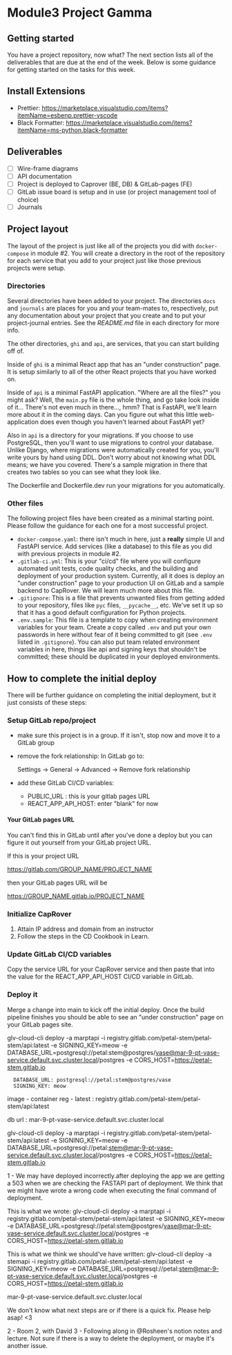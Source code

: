 # Module3 Project Gamma

## Getting started

You have a project repository, now what? The next section
lists all of the deliverables that are due at the end of the
week. Below is some guidance for getting started on the
tasks for this week.

## Install Extensions

- Prettier: <https://marketplace.visualstudio.com/items?itemName=esbenp.prettier-vscode>
- Black Formatter: <https://marketplace.visualstudio.com/items?itemName=ms-python.black-formatter>

## Deliverables

- [ ] Wire-frame diagrams
- [ ] API documentation
- [ ] Project is deployed to Caprover (BE, DB) & GitLab-pages (FE)
- [ ] GitLab issue board is setup and in use (or project management tool of choice)
- [ ] Journals

## Project layout

The layout of the project is just like all of the projects
you did with `docker-compose` in module #2. You will create
a directory in the root of the repository for each service
that you add to your project just like those previous
projects were setup.

### Directories

Several directories have been added to your project. The
directories `docs` and `journals` are places for you and
your team-mates to, respectively, put any documentation
about your project that you create and to put your
project-journal entries. See the _README.md_ file in each
directory for more info.

The other directories, `ghi` and `api`, are services, that
you can start building off of.

Inside of `ghi` is a minimal React app that has an "under
construction" page. It is setup similarly to all of the
other React projects that you have worked on.

Inside of `api` is a minimal FastAPI application.
"Where are all the files?" you might ask? Well, the
`main.py` file is the whole thing, and go take look inside
of it... There's not even much in there..., hmm? That is
FastAPI, we'll learn more about it in the coming days. Can
you figure out what this little web-application does even
though you haven't learned about FastAPI yet?

Also in `api` is a directory for your migrations.
If you choose to use PostgreSQL, then you'll want to use
migrations to control your database. Unlike Django, where
migrations were automatically created for you, you'll write
yours by hand using DDL. Don't worry about not knowing what
DDL means; we have you covered. There's a sample migration
in there that creates two tables so you can see what they
look like.

The Dockerfile and Dockerfile.dev run your migrations
for you automatically.

### Other files

The following project files have been created as a minimal
starting point. Please follow the guidance for each one for
a most successful project.

- `docker-compose.yaml`: there isn't much in here, just a
  **really** simple UI and FastAPI service. Add services
  (like a database) to this file as you did with previous
  projects in module #2.
- `.gitlab-ci.yml`: This is your "ci/cd" file where you will
  configure automated unit tests, code quality checks, and
  the building and deployment of your production system.
  Currently, all it does is deploy an "under construction"
  page to your production UI on GitLab and a sample backend
  to CapRover. We will learn much more about this file.
- `.gitignore`: This is a file that prevents unwanted files
  from getting added to your repository, files like
  `pyc` files, `__pycache__`, etc. We've set it up so that
  it has a good default configuration for Python projects.
- `.env.sample`: This file is a template to copy when
  creating environment variables for your team. Create a
  copy called `.env` and put your own passwords in here
  without fear of it being committed to git (see `.env`
  listed in `.gitignore`). You can also put team related
  environment variables in here, things like api and signing
  keys that shouldn't be committed; these should be
  duplicated in your deployed environments.

## How to complete the initial deploy

There will be further guidance on completing the initial
deployment, but it just consists of these steps:

### Setup GitLab repo/project

- make sure this project is in a group. If it isn't, stop
  now and move it to a GitLab group
- remove the fork relationship: In GitLab go to:

  Settings -> General -> Advanced -> Remove fork relationship

- add these GitLab CI/CD variables:
  - PUBLIC_URL : this is your gitlab pages URL
  - REACT_APP_API_HOST: enter "blank" for now

#### Your GitLab pages URL

You can't find this in GitLab until after you've done a deploy
but you can figure it out yourself from your GitLab project URL.

If this is your project URL

https://gitlab.com/GROUP_NAME/PROJECT_NAME

then your GitLab pages URL will be

https://GROUP_NAME.gitlab.io/PROJECT_NAME

### Initialize CapRover

1. Attain IP address and domain from an instructor
1. Follow the steps in the CD Cookbook in Learn.

### Update GitLab CI/CD variables

Copy the service URL for your CapRover service and then paste
that into the value for the REACT_APP_API_HOST CI/CD variable
in GitLab.

### Deploy it

Merge a change into main to kick off the initial deploy. Once the build pipeline
finishes you should be able to see an "under construction" page on your GitLab
pages site.

glv-cloud-cli deploy -a marptapi -i registry.gitlab.com/petal-stem/petal-stem/api:latest -e SIGNING_KEY=meow -e DATABASE_URL=postgresql://petal:stem@postgres/vase@mar-9-pt-vase-service.default.svc.cluster.local/postgres -e CORS_HOST=https://petal-stem.gitlab.io

      DATABASE_URL: postgresql://petal:stem@postgres/vase
      SIGNING_KEY: meow

image - container reg - latest : registry.gitlab.com/petal-stem/petal-stem/api:latest

db url : mar-9-pt-vase-service.default.svc.cluster.local

glv-cloud-cli deploy -a marptapi -i registry.gitlab.com/petal-stem/petal-stem/api:latest -e SIGNING_KEY=meow -e DATABASE_URL=postgresql://petal:stem@mar-9-pt-vase-service.default.svc.cluster.local/postgres -e CORS_HOST=https://petal-stem.gitlab.io

1 - We may have deployed incorrectly.after deploying the app we are getting a 503 when we are checking the FASTAPI part of deployment. We think that we might have wrote a wrong code when executing the final command of deployment.

This is what we wrote:
glv-cloud-cli deploy -a marptapi -i registry.gitlab.com/petal-stem/petal-stem/api:latest -e SIGNING_KEY=meow -e DATABASE_URL=postgresql://petal:stem@postgres/vase@mar-9-pt-vase-service.default.svc.cluster.local/postgres -e CORS_HOST=https://petal-stem.gitlab.io

This is what we think we should've have written:
glv-cloud-cli deploy -a stemapi -i registry.gitlab.com/petal-stem/petal-stem/api:latest -e SIGNING_KEY=meow -e DATABASE_URL=postgresql://petal:stem@mar-9-pt-vase-service.default.svc.cluster.local/postgres -e CORS_HOST=https://petal-stem.gitlab.io

mar-9-pt-vase-service.default.svc.cluster.local

We don't know what next steps are or if there is a quick fix. Please help asap! <3

2 - Room 2, with David
3 - Following along in @Rosheen's notion notes and lecture. Not sure if there is a way to delete the deployment, or maybe it's another issue.
